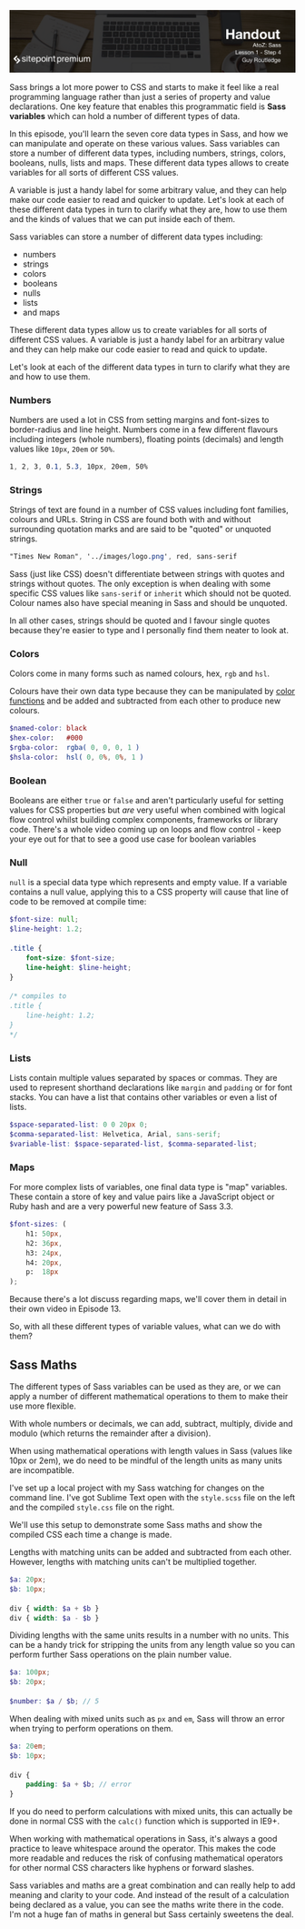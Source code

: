 ![](headings/1.4.png)

Sass brings a lot more power to CSS and starts to make it feel like a real programming language rather than just a series of property and value declarations. One key feature that enables this programmatic field is **Sass variables** which can hold a number of different types of data.

In this episode, you'll learn the seven core data types in Sass, and how we can manipulate and operate on these various values. Sass variables can store a number of different data types, including numbers, strings, colors, booleans, nulls, lists and maps. These different data types allows to create variables for all sorts of different CSS values.

A variable is just a handy label for some arbitrary value, and they can help make our code easier to read and quicker to update. Let's look at each of these different data types in turn to clarify what they are, how to use them and the kinds of values that we can put inside each of them.

Sass variables can store a number of different data types including:

* numbers
* strings
* colors
* booleans
* nulls
* lists
* and maps

These different data types allow us to create variables for all sorts of
different CSS values. A variable is just a handy label for an arbitrary
value and they can help make our code easier to read and quick to update.

Let's look at each of the different data types in turn to clarify what
they are and how to use them.


### Numbers

Numbers are used a lot in CSS from setting margins and font-sizes to
border-radius and line height. Numbers come in a few different flavours
including integers (whole numbers), floating points (decimals) and length
values like `10px`, `20em` or `50%`.

```scss
1, 2, 3, 0.1, 5.3, 10px, 20em, 50%
```

### Strings

Strings of text are found in a number of CSS values including font
families, colours and URLs. String in CSS are found both with and
without surrounding quotation marks and are said to be "quoted" or
unquoted strings. 

```scss
"Times New Roman", '../images/logo.png', red, sans-serif
```

Sass (just like CSS) doesn't differentiate between strings with quotes
and strings without quotes. The only exception is when dealing with some
specific CSS values like `sans-serif` or `inherit` which should not be
quoted. Colour names also have special meaning in Sass and should be
unquoted.

In all other cases, strings should be quoted and I favour single quotes
because they're easier to type and I personally find them neater to look
at.

### Colors

Colors come in many forms such as named colours, hex, `rgb` and `hsl`.

Colours have their own data type because they can be manipulated by
[color functions](http://www.atozsass.com/c) and be added and subtracted
from each other to produce new colours.

```scss
$named-color: black
$hex-color:   #000
$rgba-color:  rgba( 0, 0, 0, 1 )
$hsla-color:  hsl( 0, 0%, 0%, 1 )
```

### Boolean

Booleans are either `true` or `false` and aren't particularly useful for
setting values for CSS properties but *are* very useful when combined
with logical flow control whilst building complex components, frameworks
or library code. There's a whole video coming up on loops and flow
control - keep your eye out for that to see a good use case for boolean
variables

### Null

`null` is a special data type which represents and empty value. If
a variable contains a null value, applying this to a CSS property will
cause that line of code to be removed at compile time:

```scss
$font-size: null;
$line-height: 1.2;

.title {
	font-size: $font-size;
	line-height: $line-height;
}

/* compiles to
.title {
	line-height: 1.2;
}
*/
```

### Lists

Lists contain multiple values separated by spaces or commas. They are
used to represent shorthand declarations like `margin` and `padding` or
for font stacks. You can have a list that contains other
variables or even a list of lists.

```scss
$space-separated-list: 0 0 20px 0;
$comma-separated-list: Helvetica, Arial, sans-serif;
$variable-list: $space-separated-list, $comma-separated-list;
```

### Maps

For more complex lists of variables, one final data type is "map"
variables. These contain a store of key and value pairs like
a JavaScript object or Ruby hash and are a very powerful new feature of
Sass 3.3.

```scss
$font-sizes: (
	h1: 50px,
	h2: 36px,
	h3: 24px,
	h4: 20px,
	p:  18px
);
```

Because there's a lot discuss regarding maps, we'll cover them in detail
in their own video in Episode 13.

So, with all these different types of variable values, what can we do
with them?



## Sass Maths

The different types of Sass variables can be used as they are, or we can
apply a number of different mathematical operations to them to make
their use more flexible.

With whole numbers or decimals, we can add, subtract, multiply, divide
and modulo (which returns the remainder after a division). 

When using mathematical operations with length values in Sass (values
like 10px or 2em), we do need to be mindful of the length units as many
units are incompatible.

I've set up a local project with my Sass watching for changes on the 
command line. I've got Sublime Text open with the `style.scss` file on
the left and the compiled `style.css` file on the right.

We'll use this setup to demonstrate some Sass maths and show the
compiled CSS each time a change is made. 

Lengths with matching units can be added and subtracted from each other.
However, lengths with matching units can't be multiplied together.

```scss
$a: 20px;
$b: 10px;

div { width: $a + $b }
div { width: $a - $b }
```

Dividing lengths with the same units results in a number with no units.
This can be a handy trick for stripping the units from any length value
so you can perform further Sass operations on the plain number value.

```scss
$a: 100px;
$b: 20px;

$number: $a / $b; // 5
```

When dealing with mixed units such as `px` and `em`, Sass will throw an
error when trying to perform operations on them.

```scss
$a: 20em;
$b: 10px;

div {
	padding: $a + $b; // error
}
```

If you do need to perform calculations with mixed units, this can
actually be done in normal CSS with the `calc()` function which is
supported in IE9+.

When working with mathematical operations in Sass, it's always a good
practice to leave whitespace around the operator. This makes the code
more readable and reduces the risk of confusing mathematical operators
for other normal CSS characters like hyphens or forward slashes.

Sass variables and maths are a great combination and can really help to
add meaning and clarity to your code. And instead of the result of
a calculation being declared as a value, you can see the maths write
there in the code. I'm not a huge fan of maths in general but Sass
certainly sweetens the deal.